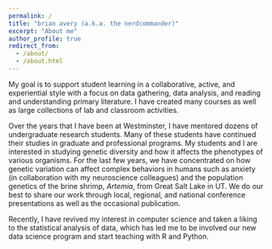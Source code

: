 ```yaml
---
permalink: /
title: "brian avery (a.k.a. the nerdcommander)"
excerpt: "About me"
author_profile: true
redirect_from: 
  - /about/
  - /about.html
---
```


My goal is to support student learning in a collaborative, active, and experiential style with a focus on data gathering, data analysis, and reading and understanding primary literature. I have created many courses as well as large collections of lab and classroom activities.  

Over the years that I have been at Westminster, I have mentored dozens of undergraduate research students. Many of these students have continued their studies in graduate and professional programs. My students and I are interested in studying genetic diversity and how it affects the phenotypes of various organisms. For the last few years, we have concentrated on how genetic variation can affect complex behaviors in humans such as anxiety (in collaboration with my neuroscience colleagues) and the population genetics of the brine shrimp, *Artemia*, from Great Salt Lake in UT. We do our best to share our work through local, regional, and national conference presentations as well as the occasional publication.  

Recently, I have revived my interest in computer science and taken a liking to the statistical analysis of data, which has led me to be involved our new data science program and start teaching with R and Python.

